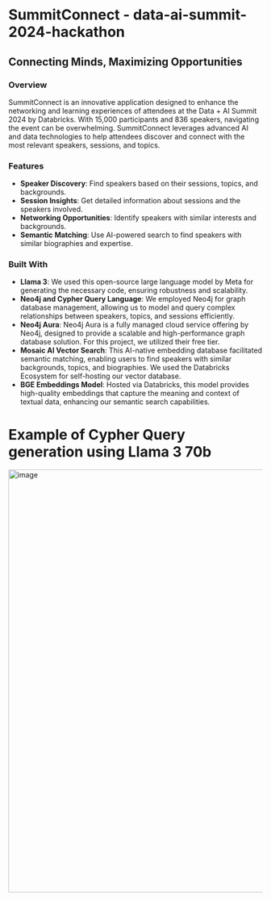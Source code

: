 # SummitConnect - data-ai-summit-2024-hackathon

## Connecting Minds, Maximizing Opportunities

### Overview

SummitConnect is an innovative application designed to enhance the networking and learning experiences of attendees at the Data + AI Summit 2024 by Databricks. With 15,000 participants and 836 speakers, navigating the event can be overwhelming. SummitConnect leverages advanced AI and data technologies to help attendees discover and connect with the most relevant speakers, sessions, and topics.

### Features

- **Speaker Discovery**: Find speakers based on their sessions, topics, and backgrounds.
- **Session Insights**: Get detailed information about sessions and the speakers involved.
- **Networking Opportunities**: Identify speakers with similar interests and backgrounds.
- **Semantic Matching**: Use AI-powered search to find speakers with similar biographies and expertise.

### Built With

- **Llama 3**: We used this open-source large language model by Meta for generating the necessary code, ensuring robustness and scalability.
- **Neo4j and Cypher Query Language**: We employed Neo4j for graph database management, allowing us to model and query complex relationships between speakers, topics, and sessions efficiently.
- **Neo4j Aura**: Neo4j Aura is a fully managed cloud service offering by Neo4j, designed to provide a scalable and high-performance graph database solution. For this project, we utilized their free tier.
- **Mosaic AI Vector Search**: This AI-native embedding database facilitated semantic matching, enabling users to find speakers with similar backgrounds, topics, and biographies. We used the Databricks Ecosystem for self-hosting our vector database.
- **BGE Embeddings Model**: Hosted via Databricks, this model provides high-quality embeddings that capture the meaning and context of textual data, enhancing our semantic search capabilities.

# Example of Cypher Query generation using Llama 3 70b

<img width="839" alt="image" src="https://github.com/friedliver/data-ai-summit-2024-hackathon/assets/77113505/de6ccc07-e747-41b3-8fc2-5e8218679ce1">
